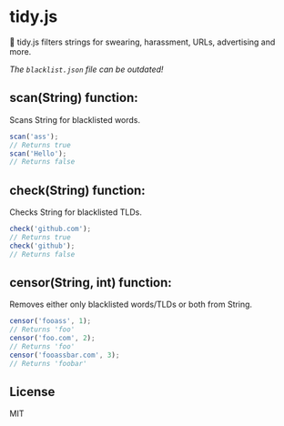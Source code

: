 # tidy.js
🧹 tidy.js filters strings for swearing, harassment, URLs, advertising and more.

*The `blacklist.json` file can be outdated!*

## scan(String) function:
Scans String for blacklisted words.
```js
scan('ass');
// Returns true
scan('Hello');
// Returns false
```

## check(String) function:
Checks String for blacklisted TLDs.
```js
check('github.com');
// Returns true
check('github');
// Returns false
```

## censor(String, int) function:
Removes either only blacklisted words/TLDs or both from String. 
```js
censor('fooass', 1);
// Returns 'foo'
censor('foo.com', 2);
// Returns 'foo'
censor('fooassbar.com', 3);
// Returns 'foobar'
```

## License
MIT

